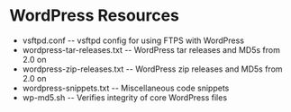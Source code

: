 # WordPress Resources

- vsftpd.conf -- vsftpd config for using FTPS with WordPress
- wordpress-tar-releases.txt -- WordPress tar releases and MD5s from 2.0 on 
- wordpress-zip-releases.txt -- WordPress zip releases and MD5s from 2.0 on 
- wordpress-snippets.txt -- Miscellaneous code snippets
- wp-md5.sh -- Verifies integrity of core WordPress files
